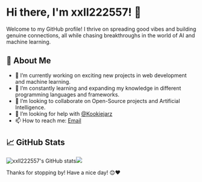 # Hi there, I'm xxll222557! 👋

Welcome to my GitHub profile! I thrive on spreading good vibes and building genuine connections, all while chasing breakthroughs in the world of AI and machine learning.

## 🚀 About Me

- 🔭 I’m currently working on exciting new projects in web development and machine learning.
- 🌱 I’m constantly learning and expanding my knowledge in different programming languages and frameworks.
- 👯 I’m looking to collaborate on Open-Source projects and Artificial Intelligence.
- 🤔 I’m looking for help with [@Kookiejarz](https://github.com/Kookiejarz)
- 📫 How to reach me: [Email](xxll222557@qq.com)


## 📈 GitHub Stats

![xxll222557's GitHub stats](https://github-readme-stats.vercel.app/api?username=xxll222557&show_icons=true&theme=tokionight)![](https://raw.githubusercontent.com/username/github-stats/master/generated/languages.svg#gh-dark-mode-only)

Thanks for stopping by! Have a nice day! 😊❤️
